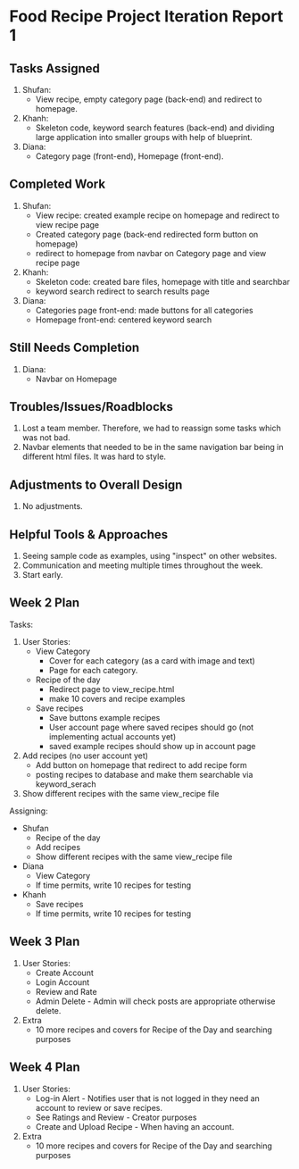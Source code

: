 # Food Recipe Project Iteration Report 1

Tasks Assigned
----------------
1. Shufan:
   - View recipe, empty category page (back-end) and redirect to homepage.
2. Khanh:   
   - Skeleton code, keyword search features (back-end) and dividing large application into smaller groups with help of blueprint.
3. Diana:    
   - Category page (front-end), Homepage (front-end).

Completed Work
----------------
1. Shufan:
   - View recipe: created example recipe on homepage and redirect to view recipe page
   - Created category page (back-end redirected form button on homepage)
   - redirect to homepage from navbar on Category page and view recipe page
2. Khanh:
   - Skeleton code: created bare files, homepage with title and searchbar
   - keyword search redirect to search results page
3. Diana:
   - Categories page front-end: made buttons for all categories 
   - Homepage front-end: centered keyword search

Still Needs Completion
----------------
1. Diana:
   - Navbar on Homepage

Troubles/Issues/Roadblocks
----------------
1. Lost a team member. Therefore, we had to reassign some tasks which was not bad.
2. Navbar elements that needed to be in the same navigation bar being in different html files. It was hard to style.

Adjustments to Overall Design
----------------
1. No adjustments.

Helpful Tools & Approaches
----------------
1. Seeing sample code as examples, using "inspect" on other websites.
2. Communication and meeting multiple times throughout the week.
3. Start early.

Week 2 Plan
----------------
Tasks:
1. User Stories:
   - View Category
     - Cover for each category (as a card with image and text)
     - Page for each category.
   - Recipe of the day 
     - Redirect page to view_recipe.html
     - make 10 covers and recipe examples
   - Save recipes 
      - Save buttons example recipes
      - User account page where saved recipes should go (not implementing actual accounts yet)
      - saved example recipes should show up in account page
2. Add recipes (no user account yet) 
   - Add button on homepage that redirect to add recipe form
   - posting recipes to database and make them searchable via keyword_serach
3. Show different recipes with the same view_recipe file

Assigning:
   - Shufan
     - Recipe of the day
     - Add recipes 
     - Show different recipes with the same view_recipe file
   - Diana
     - View Category 
     - If time permits, write 10 recipes for testing
   - Khanh
     - Save recipes
     - If time permits, write 10 recipes for testing

Week 3 Plan
----------------
1. User Stories:
   - Create Account
   - Login Account
   - Review and Rate
   - Admin Delete - Admin will check posts are appropriate otherwise delete.
2. Extra
   - 10 more recipes and covers for Recipe of the Day and searching purposes

Week 4 Plan
----------------
1. User Stories:
   - Log-in Alert - Notifies user that is not logged in they need an account to review or save recipes.
   - See Ratings and Review - Creator purposes
   - Create and Upload Recipe - When having an account.
2. Extra
   - 10 more recipes and covers for Recipe of the Day and searching purposes
    
